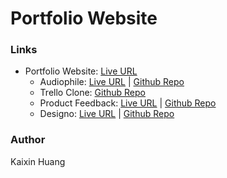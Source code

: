 # Portfolio Website

### Links
- Portfolio Website: [Live URL](https://kaixin-portfolio.netlify.app)
  - Audiophile: [Live URL](https://kaixin-audiophile.netlify.app) | [Github Repo](https://github.com/kaixin1528/audiophile-e-commerce) 
  - Trello Clone: [Github Repo](https://github.com/kaixin1528/trello-clone) 
  - Product Feedback: [Live URL](https://kaixin-product-feedback.netlify.app) | [Github Repo](https://github.com/kaixin1528/product-feedback) 
  - Designo: [Live URL](https://kaixin-designo.netlify.app)  | [Github Repo](https://github.com/kaixin1528/designo) 
 
 ### Author 
 Kaixin Huang
 
 
